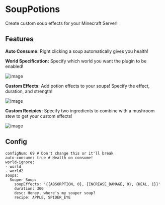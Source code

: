 # SoupPotions
Create custom soup effects for your Minecraft Server!

## Features

**Auto Consume:** Right clicking a soup automatically gives you health!

**World Specification:** Specify which world you want the plugin to be enabled!

![image](https://user-images.githubusercontent.com/55165113/216734691-0b46f50e-aee7-4b36-8d3b-5b89bfc1de94.png)

**Custom Effects:** Add potion effects to your soups! Specify the effect, duration, and strength!

![image](https://user-images.githubusercontent.com/55165113/216734663-9907ec46-0065-4cf0-8711-cfdd6638a273.png)

**Custom Recipies:** Specify two ingredients to combine with a mushroom stew to get your custom effects!

![image](https://user-images.githubusercontent.com/55165113/216734650-206cb9f3-55a8-4b45-9b94-868bca02ac31.png)



## Config

```
configNum: 69 # Don't change this or it'll break
auto-consume: true # Health on consume!
world-ignore:
- world
- world2
soups:
  Souper Soup:
    soupEffects: '{{ABSORPTION, 0}, {INCREASE_DAMAGE, 0}, {HEAL, 1}}'
    duration: 300
    desc: Honey, where's my souper soup?
    recipe: APPLE, SPIDER_EYE
```


